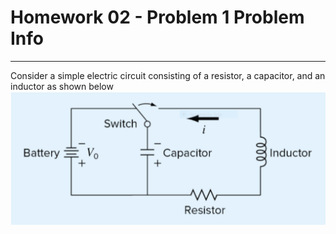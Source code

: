 # Homework 02 - Problem 1 Problem Info
---
Consider a simple electric circuit consisting of a resistor, a capacitor, and an inductor as shown below
![image](assets/h0201.png)
